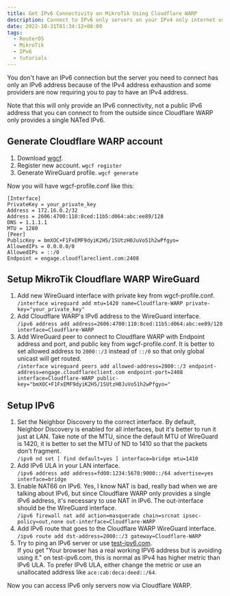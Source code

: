 ```yaml
---
title: Get IPv6 Connectivity on MikroTik Using Cloudflare WARP
description: Connect to IPv6 only servers on your IPv4 only internet using Cloudflare WARP on RouterOS
date: 2022-10-31T01:34:12+08:00
tags:
  - RouterOS
  - MikroTik
  - IPv6
  - tutorials
---
```

You don't have an IPv6 connection but the server you need to connect has only an IPv6 address because of the IPv4 address exhaustion and some providers are now requiring you to pay to have an IPv4 address.

Note that this will only provide an IPv6 connectivity, not a public IPv6 address that you can connect to from the outside since Cloudflare WARP only provides a single NATed IPv6.

## Generate Cloudflare WARP account

1. Download [wgcf](https://github.com/ViRb3/wgcf/releases/latest).
2. Register new account. `wgcf register`
3. Generate WireGuard profile. `wgcf generate`

Now you will have wgcf-profile.conf like this:
```
[Interface]
PrivateKey = your_private_key
Address = 172.16.0.2/32
Address = 2606:4700:110:8ced:11b5:d064:abc:ee89/128
DNS = 1.1.1.1
MTU = 1280
[Peer]
PublicKey = bmXOC+F1FxEMF9dyiK2H5/1SUtzH0JuVo51h2wPfgyo=
AllowedIPs = 0.0.0.0/0
AllowedIPs = ::/0
Endpoint = engage.cloudflareclient.com:2408
```

## Setup MikroTik Cloudflare WARP WireGuard

1. Add new WireGuard interface with private key from wgcf-profile.conf.\
`/interface wireguard add mtu=1420 name=Cloudflare-WARP private-key="your_private_key"`
2. Add Cloudflare WARP's IPv6 address to the WireGuard interface.\
`/ipv6 address add address=2606:4700:110:8ced:11b5:d064:abc:ee89/128 interface=Cloudflare-WARP`
3. Add WireGuard peer to connect to Cloudflare WARP with Endpoint address and port, and public key from wgcf-profile.conf. It is better to set allowed address to `2000::/3` instead of `::/0` so that only global unicast will get routed.\
`/interface wireguard peers add allowed-address=2000::/3 endpoint-address=engage.cloudflareclient.com endpoint-port=2408 interface=Cloudflare-WARP public-key="bmXOC+F1FxEMF9dyiK2H5/1SUtzH0JuVo51h2wPfgyo="`

## Setup IPv6

1. Set the Neighbor Discovery to the correct interface. By default, Neighbor Discovery is enabled for all interfaces, but it's better to run it just at LAN. Take note of the MTU, since the default MTU of WireGuard is 1420, it is better to set the MTU of ND to 1410 so that the packets don't fragment.\
`/ipv6 nd set [ find default=yes ] interface=bridge mtu=1410`
2. Add IPv6 ULA in your LAN interface.\
`/ipv6 address add address=fd00:1234:5678:9000::/64 advertise=yes interface=bridge`
3. Enable NAT66 on IPv6. Yes, I know NAT is bad, really bad when we are talking about IPv6, but since Cloudflare WARP only provides a single IPv6 address, it's necessary to use NAT in IPv6. The out-interface should be the WireGuard interface.\
`/ipv6 firewall nat add action=masquerade chain=srcnat ipsec-policy=out,none out-interface=Cloudflare-WARP`
4. Add IPv6 route that goes to the Cloudflare WARP WireGuard interface.\
`/ipv6 route add dst-address=2000::/3 gateway=Cloudflare-WARP`
5. Try to ping an IPv6 server or use [test-ipv6.com](https://test-ipv6.com).\
If you get "Your browser has a real working IPV6 address but is avoiding using it." on test-ipv6.com, this is normal as IPv4 has higher metric than IPv6 ULA. To prefer IPv6 ULA, either change the metric or use an unallocated address like `ace:cab:deca:deed::/64`.

Now you can access IPv6 only servers now via Cloudflare WARP.